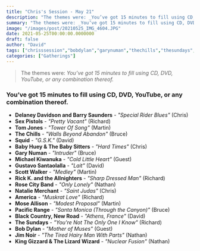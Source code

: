 ```yaml
---
title: "Chris's Session - May 21"
description: "The themes were: _You’ve got 15 minutes to fill using CD, DVD, YouTube, or any combination thereof._"
summary: "The themes were: _You’ve got 15 minutes to fill using CD, DVD, YouTube, or any combination thereof._"
image: "/images/post/20210525_IMG_4604.JPG"
date: 2021-05-25T00:00:00.0000000
draft: false
author: "David"
tags: ["chrisssession","bobdylan","garynuman","thechills","thesundays","america","scottwalker","moseallison","delaneydavidson","kinggizzardandthelizardwizard","jimnoir","michaelkiwanuka","newroad","blackcountry","barrysaunders","squid","tomjones","sexpistols","rosecityband","nataliemerchant","pacificrange","gustavosantaolalla","rickkandtheallnighters","babyhueyandthebabysitters"]
categories: ["Gatherings"]
---
```

> The themes were: _You’ve got 15 minutes to fill using CD, DVD, YouTube, or any combination thereof._
### You’ve got 15 minutes to fill using CD, DVD, YouTube, or any combination thereof.
- **Delaney Davidson and Barry Saunders** - _"Special Rider Blues"_ (Chris)
- **Sex Pistols** - _"Pretty Vacant"_ (Richard)
- **Tom Jones** - _"Tower Of Song"_ (Martin)
- **The Chills** - _"Walls Beyond Abandon"_ (Bruce)
- **Squid** - _"G.S.K."_ (David)
- **Baby Huey & The Baby Sitters** - _"Hard Times"_ (Chris)
- **Gary Numan** - _"Intruder"_ (Bruce)
- **Michael Kiwanuka** - _"Cold Little Heart"_ (Guest)
- **Gustavo Santaolalla** - _"Lait"_ (David)
- **Scott Walker** - _"Medley"_ (Martin)
- **Rick K. and the Allnighters** - _"Sharp Dressed Man"_ (Richard)
- **Rose City Band** - _"Only Lonely"_ (Nathan)
- **Natalie Merchant** - _"Saint Judas"_ (Chris)
- **America** - _"Muskrat Love"_ (Richard)
- **Mose Allison** - _"Modest Proposal"_ (Martin)
- **Pacific Range** - _"Santa Monica (Through the Canyon)"_ (Bruce)
- **Black Country, New Road** - _"Athens, France"_ (David)
- **The Sundays** - _"You're Not The Only One I Know"_ (Richard)
- **Bob Dylan** - _"Mother of Muses"_ (Guest)
- **Jim Noir** - _"The Tired Hairy Man With Parts"_ (Nathan)
- **King Gizzard & The Lizard Wizard** - _"Nuclear Fusion"_ (Nathan)
